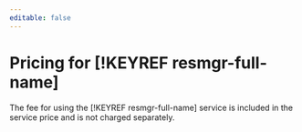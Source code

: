 ```yaml
---
editable: false
---
```

# Pricing for [!KEYREF resmgr-full-name]

The fee for using the [!KEYREF resmgr-full-name] service is included in the service price and is not charged separately.

